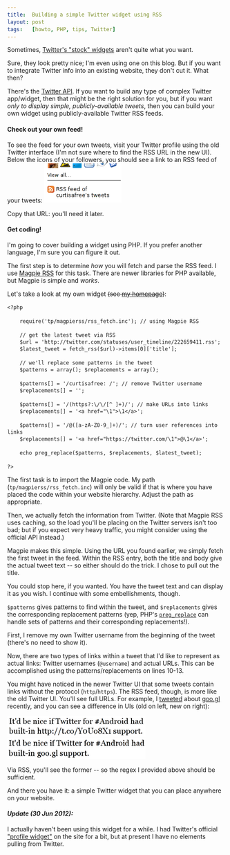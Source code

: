 ```yaml
---
title:  Building a simple Twitter widget using RSS
layout: post
tags:   [howto, PHP, tips, Twitter]
---
```

Sometimes, [Twitter's "stock" widgets][twitter_widgets] aren't quite what you want.

Sure, they look pretty nice; I'm even using one on this blog. But if you want to integrate Twitter
info into an existing website, they don't cut it. What then?

There's the [Twitter API][twitter_api]. If you want to build any type of complex Twitter app/widget,
then that might be the right solution for you, but if you want _only to display simple,
publicly-available tweets_, then you can build your own widget using publicly-available Twitter RSS
feeds.

#### Check out your own feed!

To see the feed for your own tweets, visit your Twitter profile using the old
Twitter interface (I'm not sure where to find the RSS URL in the new UI). Below the
icons of your followers, you should see a link to an RSS feed of your tweets:
![](/imgs/twitter_rss.png)

Copy that URL: you'll need it later.

#### Get coding!

I'm going to cover building a widget using PHP. If you prefer another language, I'm sure you can
figure it out.

The first step is to determine _how_ you will fetch and parse the RSS feed. I use
[Magpie RSS][magpie] for this task. There are newer libraries for PHP available, but Magpie is
simple and _works_.

Let's take a look at my own widget <del>(see [my homepage][home])</del>:

    <?php

        require('tp/magpierss/rss_fetch.inc'); // using Magpie RSS

        // get the latest tweet via RSS
        $url = 'http://twitter.com/statuses/user_timeline/222659411.rss';
        $latest_tweet = fetch_rss($url)->items[0]['title'];

        // we'll replace some patterns in the tweet
        $patterns = array(); $replacements = array();

        $patterns[] = '/curtisafree: /'; // remove Twitter username
        $replacements[] = '';

        $patterns[] = '/(https?:\/\/[^ ]+)/'; // make URLs into links
        $replacements[] = '<a href="\1">\1</a>';

        $patterns[] = '/@([a-zA-Z0-9_]+)/'; // turn user references into links
        $replacements[] = '<a href="https://twitter.com/\1">@\1</a>';

        echo preg_replace($patterns, $replacements, $latest_tweet);

    ?>

The first task is to import the Magpie code. My path (`tp/magpierss/rss_fetch.inc`) will only be
valid if that is where you have placed the code within your website hierarchy. Adjust the path as
appropriate.

Then, we actually fetch the information from Twitter. (Note that Magpie RSS uses caching, so the
load you'll be placing on the Twitter servers isn't too bad; but if you expect very heavy traffic,
you might consider using the official API instead.)

Magpie makes this simple. Using the URL you found earlier, we simply fetch the first tweet in the
feed. Within the RSS entry, both the title and body give the actual tweet text -- so either should
do the trick. I chose to pull out the title.

You could stop here, if you wanted. You have the tweet text and can display it as you wish. I
continue with some embellishments, though.

`$patterns` gives patterns to find within the tweet, and `$replacements` gives the corresponding
replacement patterns (yep, PHP's [`preg_replace`][preg_replace] can handle sets of patterns and
their corresponding replacements!).

First, I remove my own Twitter username from the beginning of the tweet (there's no need to show
it).

Now, there are two types of links within a tweet that I'd like to represent as actual links: Twitter
usernames (`@username`) and actual URLs. This can be accomplished using the patterns/replacements on
lines 10-13.

You might have noticed in the newer Twitter UI that some tweets contain links without the protocol
(`http`/`https`). The RSS feed, though, is more like the old Twitter UI. You'll see full URLs. For
example, I [tweeted][googl_tweet] about [goo.gl][googl] recently, and you can see a difference in
UIs (old on left, new on right):

<div class="imgs">
  <img src="/imgs/tweet_old.png" /><img src="/imgs/tweet_new.png" />
</div>

Via RSS, you'll see the former -- so the regex I provided above should be sufficient.

And there you have it: a simple Twitter widget that you can place anywhere on your website.

#### _Update (30 Jun 2012):_

I actually haven't been using this widget for a while. I had Twitter's official
["profile widget"](https://twitter.com/about/resources/widgets/widget_profile) on the site for a
bit, but at present I have no elements pulling from Twitter.

[twitter_widgets]: https://twitter.com/about/resources/widgets
[twitter_api]:     https://apiwiki.twitter.com/
[magpie]:          http://magpierss.sourceforge.net/
[home]:            /
[preg_replace]:    http://php.net/preg_replace
[googl_tweet]:     https://twitter.com/curtisafree/status/47485007014543360
[googl]:           http://goo.gl/
